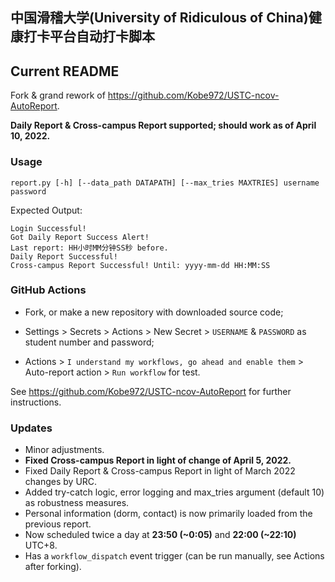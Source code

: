 ## 中国滑稽大学(University of Ridiculous of China)健康打卡平台自动打卡脚本

## Current README

Fork & grand rework of https://github.com/Kobe972/USTC-ncov-AutoReport.

**Daily Report & Cross-campus Report supported; should work as of April 10, 2022.**

### Usage

```
report.py [-h] [--data_path DATAPATH] [--max_tries MAXTRIES] username password
```

Expected Output:
```
Login Successful!
Got Daily Report Success Alert!
Last report: HH小时MM分钟SS秒 before.
Daily Report Successful!
Cross-campus Report Successful! Until: yyyy-mm-dd HH:MM:SS
```

### GitHub Actions

- Fork, or make a new repository with downloaded source code;

- Settings > Secrets > Actions > New Secret > `USERNAME` & `PASSWORD` as student number and password;

- Actions > `I understand my workflows, go ahead and enable them` > Auto-report action > `Run workflow` for test.

See https://github.com/Kobe972/USTC-ncov-AutoReport for further instructions.

### Updates
- Minor adjustments.
- **Fixed Cross-campus Report in light of change of April 5, 2022.**
- Fixed Daily Report & Cross-campus Report in light of March 2022 changes by URC.
- Added try-catch logic, error logging and max_tries argument (default 10) as robustness measures.
- Personal information (dorm, contact) is now primarily loaded from the previous report.
- Now scheduled twice a day at **23:50 (~0:05)** and **22:00 (~22:10)** UTC+8.
- Has a `workflow_dispatch` event trigger (can be run manually, see Actions after forking).
